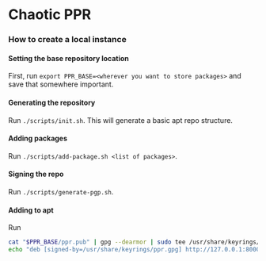 # Chaotic PPR

### How to create a local instance

#### Setting the base repository location
First, run `export PPR_BASE=<wherever you want to store packages>` and save that somewhere important.

#### Generating the repository
Run `./scripts/init.sh`. This will generate a basic apt repo structure.

#### Adding packages
Run `./scripts/add-package.sh <list of packages>`.

#### Signing the repo
Run `./scripts/generate-pgp.sh`.

#### Adding to apt
Run
```bash
cat "$PPR_BASE/ppr.pub" | gpg --dearmor | sudo tee /usr/share/keyrings/ppr.gpg 1> /dev/null
echo "deb [signed-by=/usr/share/keyrings/ppr.gpg] http://127.0.0.1:8000 pacstall main" | sudo tee /etc/apt/sources.list.d/chaotic-ppr.list
```
